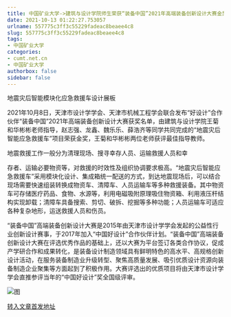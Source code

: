 ```yaml
---
title: 中国矿业大学->建筑与设计学院师生荣获“装备中国”2021年高端装备创新设计大赛金奖 | cumt.net.cn
date: 2021-10-13 01:22:27.753057
urlname: 557775c3ff3c55229fadeac8beaee4c8
slug: 557775c3ff3c55229fadeac8beaee4c8
tags: 
- 中国矿业大学
categories:
- cumt.net.cn
- 中国矿业大学
authorbox: false
sidebar: false
---
```

地震灾后智能模块化应急救援车设计展板

2021年10月8日，天津市设计学学会、天津市机械工程学会联合发布“好设计”合作伙伴“装备中国”2021年高端装备创新设计大赛获奖名单，由建筑与设计学院王菊和华彬彬老师指导，赵志强、龙鑫、魏乐乐、薛浩齐等同学共同完成的“地震灾后智能应急救援车”项目荣获金奖，王菊和华彬彬两位老师获评最佳指导教师。

地震救援工作一般分为清理现场、搜寻幸存人员、运输救援人员和幸
<!--more-->
存者、运输必要物资等，对救援的时效性及组织协调要求极高。“地震灾后智能应急救援车”采用模块化设计、集成箱统一配送的方式，到达地震现场后，可以结合现场需要快速组装转换成物资车、清障车、人员运输车等多种救援装备。其中物资车可存储医疗药品、食物、水源等，利用电磁吸附原理吸住物资箱、利用液压杆结构实现卸载；清障车具备搜索、剪切、破拆、挖掘等多种功能；人员运输车可适应各种复杂地形，运送救援人员和伤员。

“装备中国”高端装备创新设计大赛是2015年由天津市设计学学会发起的公益性行业创新设计赛事，于2017年加入“中国好设计”合作伙伴计划。“装备中国”高端装备创新设计大赛在评选优秀作品的基础上，还以大赛为平台签订各类合作协议，促成产学研合作和成果转化，是装备设计制造领域具有鲜明特色的高水平、高规格创新设计活动，在服务装备制造业升级转型、聚焦高质量发展、吸引优质设计资源向装备制造企业聚集等方面起到了积极作用。大赛评选出的优质项目将由天津市设计学学会直推参评当年的“中国好设计”奖全国级评审。

![图](http://xwzx.cumt.edu.cn/_upload/article/images/89/4a/00789f53490bbc6a4d49dfc9ace7/18b76e04-8dbd-47e6-9ade-e53c47063073.jpg)

[转入文章首发地址](http://xwzx.cumt.edu.cn/4a/2a/c523a608810/page.htm)